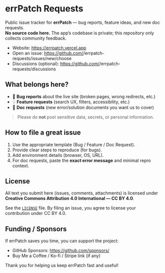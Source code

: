 # errPatch Requests

Public issue tracker for **errPatch** — bug reports, feature ideas, and new doc requests.  
**No source code here.** The app’s codebase is private; this repository only collects community feedback.

- Website: https://errpatch.vercel.app
- Open an issue: https://github.com/<YOUR-USER>/errpatch-requests/issues/new/choose
- Discussions (optional): https://github.com/<YOUR-USER>/errpatch-requests/discussions

## What belongs here?

- 🐞 **Bug reports** about the live site (broken pages, wrong redirects, etc.)
- 💡 **Feature requests** (search UX, filters, accessibility, etc.)
- 📄 **Doc requests** (new error/solution documents you want us to cover)

> Please do **not** post sensitive data, secrets, or personal information.

## How to file a great issue

1. Use the appropriate template (Bug / Feature / Doc Request).
2. Provide clear steps to reproduce (for bugs).
3. Add environment details (browser, OS, URL).
4. For doc requests, paste the **exact error message** and minimal repro context.

## License

All text you submit here (issues, comments, attachments) is licensed under  
**Creative Commons Attribution 4.0 International — CC BY 4.0**.

See the [`LICENSE`](./LICENSE) file. By filing an issue, you agree to license your contribution under CC BY 4.0.

## Funding / Sponsors

If errPatch saves you time, you can support the project:

- GitHub Sponsors: https://github.com/sponsors/<YOUR-USER>
- Buy Me a Coffee / Ko-fi / Stripe link (if any)

Thank you for helping us keep errPatch fast and useful!
